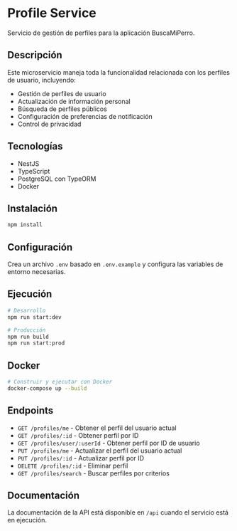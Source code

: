 # Profile Service

Servicio de gestión de perfiles para la aplicación BuscaMiPerro.

## Descripción

Este microservicio maneja toda la funcionalidad relacionada con los perfiles de usuario, incluyendo:
- Gestión de perfiles de usuario
- Actualización de información personal
- Búsqueda de perfiles públicos
- Configuración de preferencias de notificación
- Control de privacidad

## Tecnologías

- NestJS
- TypeScript
- PostgreSQL con TypeORM
- Docker

## Instalación

```bash
npm install
```

## Configuración

Crea un archivo `.env` basado en `.env.example` y configura las variables de entorno necesarias.

## Ejecución

```bash
# Desarrollo
npm run start:dev

# Producción
npm run build
npm run start:prod
```

## Docker

```bash
# Construir y ejecutar con Docker
docker-compose up --build
```

## Endpoints

- `GET /profiles/me` - Obtener el perfil del usuario actual
- `GET /profiles/:id` - Obtener perfil por ID
- `GET /profiles/user/:userId` - Obtener perfil por ID de usuario
- `PUT /profiles/me` - Actualizar el perfil del usuario actual
- `PUT /profiles/:id` - Actualizar perfil por ID
- `DELETE /profiles/:id` - Eliminar perfil
- `GET /profiles/search` - Buscar perfiles por criterios

## Documentación

La documentación de la API está disponible en `/api` cuando el servicio está en ejecución.